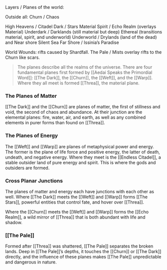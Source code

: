 
Layers / Planes of the world:


Outside all: Churn / Chaos

High Heavens / Citadel
Dark / Stars
Material
Spirit / Echo Realm (overlays Material)
Underdark / Darklands (still material but deep)
Ethereal (transitions material, spirit, and underworld)
Underworld / Drylands (land of the dead) and Near shore
Silent Sea
Far Shore / Issinia’s Paradise

World Wounds: rifts caused by Shardfall. The Pale / Mists overlay rifts to the Churn like scars.












>The planes describe all the realms of the universe. There are four fundamental planes first formed by [[Aedai Speaks the Primordial Word]]: [[The Dark]], the [[Churn]], the [[Weft]], and the [[Warp]]. Where they all meet is formed [[Threa]], the material plane.

### The Planes of Matter

[[The Dark]] and the [[Churn]] are planes of matter, the first of stillness and void, the second of chaos and abundance. At their junction are the elemental planes: fire, water, air, and earth, as well as any combined elements in purer forms than found on [[Threa]].

### The Planes of Energy

The [[Weft]] and [[Warp]] are planes of metaphysical power and energy. The former is the plane of life force and positive energy, the latter of death, undeath, and negative energy. Where they meet is the [[Endless Citadel]], a stable outsider land of pure energy and spirit. This is where the gods and outsiders are formed.

### Cross Planar Junctions

The planes of matter and energy each have junctions with each other as well. Where [[The Dark]] meets the [[Weft]] and [[Warp]] forms [[The Stars]], powerful entities that control fate, and hover over [[Threa]].

Where the [[Churn]] meets the [[Weft]] and [[Warp]] forms the [[Echo Realm]], a wild mirror of [[Threa]] that is both abundant with life and shadow.

### [[The Pale]]
Formed after [[Threa]] was shattered, [[The Pale]] separates the broken lands. Deep in [[The Pale]]’s depths, it touches the [[Churn]] or [[The Dark]] directly, and the influence of these planes makes [[The Pale]] unpredictable and dangerous in nature.
